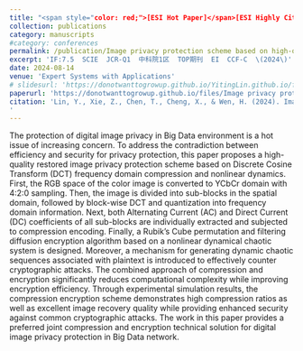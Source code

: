 ```yaml
---
title: "<span style="color: red;">[ESI Hot Paper]</span>[ESI Highly Cited Paper] Image privacy protection scheme based on high-quality reconstruction DCT compression and nonlinear dynamics"
collection: publications
category: manuscripts
#category: conferences
permalink: /publication/Image privacy protection scheme based on high-quality reconstruction DCT compression and nonlinear dynamics
excerpt: 'IF:7.5  SCIE  JCR-Q1  中科院1区  TOP期刊  EI  CCF-C  \(2024\)'
date: 2024-08-14
venue: 'Expert Systems with Applications'
# slidesurl: 'https://donotwanttogrowup.github.io/YitingLin.github.io/files/slides1.pdf'
paperurl: 'https://donotwanttogrowup.github.io/files/Image privacy protection scheme based on high-quality reconstruction DCT compression and nonlinear dynamics.pdf'
citation: 'Lin, Y., Xie, Z., Chen, T., Cheng, X., & Wen, H. (2024). Image privacy protection scheme based on high-quality reconstruction DCT compression and nonlinear dynamics. In Expert Systems with Applications (Vol. 257, p. 124891). Elsevier BV. https://doi.org/10.1016/j.eswa.2024.124891
'
---
```


The protection of digital image privacy in Big Data environment is a hot issue of increasing concern. To address the contradiction between efficiency and security for privacy protection, this paper proposes a high-quality restored image privacy protection scheme based on Discrete Cosine Transform (DCT) frequency domain compression and nonlinear dynamics. First, the RGB space of the color image is converted to YCbCr domain with 4:2:0 sampling. Then, the image is divided into sub-blocks in the spatial domain, followed by block-wise DCT and quantization into frequency domain information. Next, both Alternating Current (AC) and Direct Current (DC) coefficients of all sub-blocks are individually extracted and subjected to compression encoding. Finally, a Rubik’s Cube permutation and filtering diffusion encryption algorithm based on a nonlinear dynamical chaotic system is designed. Moreover, a mechanism for generating dynamic chaotic sequences associated with plaintext is introduced to effectively counter cryptographic attacks. The combined approach of compression and encryption significantly reduces computational complexity while improving encryption efficiency. Through experimental simulation results, the compression encryption scheme demonstrates high compression ratios as well as excellent image recovery quality while providing enhanced security against common cryptographic attacks. The work in this paper provides a preferred joint compression and encryption technical solution for digital image privacy protection in Big Data network.
